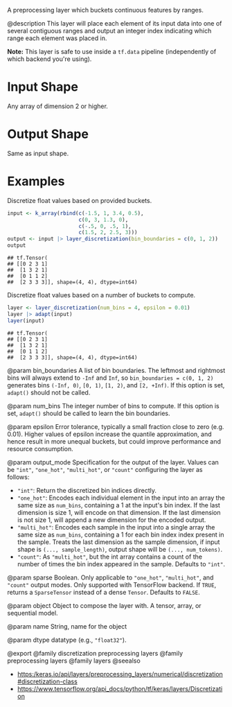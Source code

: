 A preprocessing layer which buckets continuous features by ranges.

@description
This layer will place each element of its input data into one of several
contiguous ranges and output an integer index indicating which range each
element was placed in.

**Note:** This layer is safe to use inside a `tf.data` pipeline
(independently of which backend you're using).

# Input Shape
Any array of dimension 2 or higher.

# Output Shape
Same as input shape.

# Examples
Discretize float values based on provided buckets.

```r
input <- k_array(rbind(c(-1.5, 1, 3.4, 0.5),
                       c(0, 3, 1.3, 0),
                       c(-.5, 0, .5, 1),
                       c(1.5, 2, 2.5, 3)))
output <- input |> layer_discretization(bin_boundaries = c(0, 1, 2))
output
```

```
## tf.Tensor(
## [[0 2 3 1]
##  [1 3 2 1]
##  [0 1 1 2]
##  [2 3 3 3]], shape=(4, 4), dtype=int64)
```

Discretize float values based on a number of buckets to compute.

```r
layer <- layer_discretization(num_bins = 4, epsilon = 0.01)
layer |> adapt(input)
layer(input)
```

```
## tf.Tensor(
## [[0 2 3 1]
##  [1 3 2 1]
##  [0 1 1 2]
##  [2 3 3 3]], shape=(4, 4), dtype=int64)
```

@param bin_boundaries
A list of bin boundaries.
The leftmost and rightmost bins
will always extend to `-Inf` and `Inf`,
so `bin_boundaries = c(0, 1, 2)`
generates bins `(-Inf, 0)`, `[0, 1)`, `[1, 2)`,
and `[2, +Inf)`.
If this option is set, `adapt()` should not be called.

@param num_bins
The integer number of bins to compute.
If this option is set,
`adapt()` should be called to learn the bin boundaries.

@param epsilon
Error tolerance, typically a small fraction
close to zero (e.g. 0.01). Higher values of epsilon increase
the quantile approximation, and hence result in more
unequal buckets, but could improve performance
and resource consumption.

@param output_mode
Specification for the output of the layer.
Values can be `"int"`, `"one_hot"`, `"multi_hot"`, or
`"count"` configuring the layer as follows:
- `"int"`: Return the discretized bin indices directly.
- `"one_hot"`: Encodes each individual element in the
    input into an array the same size as `num_bins`,
    containing a 1 at the input's bin
    index. If the last dimension is size 1, will encode on that
    dimension.  If the last dimension is not size 1,
    will append a new dimension for the encoded output.
- `"multi_hot"`: Encodes each sample in the input into a
    single array the same size as `num_bins`,
    containing a 1 for each bin index
    index present in the sample.
    Treats the last dimension as the sample
    dimension, if input shape is `(..., sample_length)`,
    output shape will be `(..., num_tokens)`.
- `"count"`: As `"multi_hot"`, but the int array contains
    a count of the number of times the bin index appeared
    in the sample.
Defaults to `"int"`.

@param sparse
Boolean. Only applicable to `"one_hot"`, `"multi_hot"`,
and `"count"` output modes. Only supported with TensorFlow
backend. If `TRUE`, returns a `SparseTensor` instead of
a dense `Tensor`. Defaults to `FALSE`.

@param object
Object to compose the layer with. A tensor, array, or sequential model.

@param name
String, name for the object

@param dtype
datatype (e.g., `"float32"`).

@export
@family discretization preprocessing layers
@family preprocessing layers
@family layers
@seealso
+ <https:/keras.io/api/layers/preprocessing_layers/numerical/discretization#discretization-class>
+ <https://www.tensorflow.org/api_docs/python/tf/keras/layers/Discretization>

